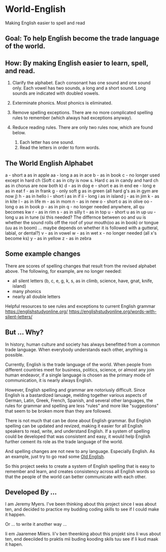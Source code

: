 # World-English

Making English easier to spell and read

## Goal: To help English become the trade language of the world.

## How: By making English easier to learn, spell, and read.

1. Clarify the alphabet.
   Each consonant has one sound and one sound only.
   Each vowel has two sounds, a long and a short sound. Long sounds are indicated with doubled vowels.

2. Exterminate phonics.
   Most phonics is eliminated.

3. Remove spelling exceptions.
   There are no more complicated spelling rules to remember (which always had exceptions anyway).

4. Reduce reading rules.
   There are only two rules now, which are found below.
   1. Each letter has one sound.
   2. Read the letters in order to form words.

## The World English Alphabet

a - short a as in apple
aa - long a as in ace
b - as in book
c - no longer used except in hard ch (Soft c as in city is now s. Hard c as in candy and hard ch as in chorus are now both k)
d - as in dog
e - short e as in end
ee - long e as in eat
f - as in frank
g - only soft g as in green (all hard g's as in gym are now j)
h - as in hello
i - short i as in if
ii - long i as in island
j - as in jim
k - as in kite
l - as in life
m - as in mom
n - as in new
o - short o as in olive
oo - long o as in book
p - as in pin
q - no longer needed anywhere, all qu becomes kw
r - as in rim
s - as in silly
t - as in top
u - short u as in up
uu - long u as in tune (si this needed? The differnce between oo and uu is whether the sound rolls off the roof of your mouth(oo as in book) or tongue (uu as in boom) ... maybe depends on whether it is followed with a gutteral, labial, or dental?)
v - as in vowel
w - as in wet
x - no longer needed (all x's become ks)
y - as in yellow
z - as in zebra

## Some example changes

There are scores of spelling changes that result from the revised alphabet above.
The following, for example, are no longer needed:

- all silent letters (b, c, e, g, k, s, as in climb, science, have, gnat, knife, island)
- many phonics
- nearly all double letters

Helpful resources to see rules and exceptions to current English grammar
https://englishstudyonline.org/
https://englishstudyonline.org/words-with-silent-letters/

## But ... Why?

In history, human culture and society has always benefitted from a common trade language. When everybody understands each other, anything is possible.

Currently, English is the trade language of the world. When people from different countries meet for business, politics, science, or almost any join human endeavor, if a single language is chosen as the primary mode of communication, it is nearly always English.

However, English spelling and grammar are notoriusly difficult. Since English is a bastardized lanuage, melding together various aspects of German, Latin, Greek, French, Spanish, and several other languages, the rules for grammar and spelling are less "rules" and more like "suggestions" that seem to be broken more than they are followed.

There is not much that can be done about English grammar. But English spelling can be updated and revized, making it easier for all English speakers to read, write, and understand English. If a system of spelling could be developed that was consistent and easy, it would help English further cement its role as the trade language of the world.

And spelling changes are not new to any language. Especially English. As an example, just try to go read some [Old English](https://en.wikipedia.org/wiki/Old_English).

So this project seeks to create a system of English spelling that is easy to remember and learn, and creates consistency across all English words so that the people of the world can better communicate with each other.

## Developed By ...

I am Jeremy Myers. I've been thinking about this project since I was about ten, and decided to practice my budding coding skills to see if I could make it happen.

Or ... to write it another way ...

Ii em Jaaremee Miiers. Ii'v ben theenking about this projekt sins Ii wus about ten, end deeciided to praktis mii buding kooding skils tuu see if Ii kud maak it hapen.
